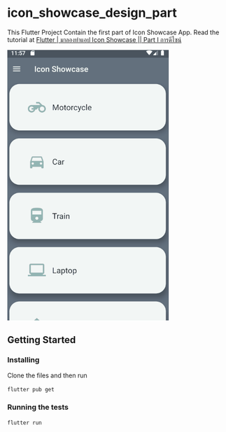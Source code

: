 # icon_showcase_design_part

This Flutter Project Contain the first part of Icon Showcase App.
Read the tutorial at [Flutter | มาลองทำแอป Icon Showcase || Part I การดีไซน์](https://medium.com/@cheersupzoo/flutter-%E0%B8%A1%E0%B8%B2%E0%B8%A5%E0%B8%AD%E0%B8%87%E0%B8%97%E0%B8%B3%E0%B9%81%E0%B8%AD%E0%B8%9B-icon-showcase-part-i-%E0%B8%81%E0%B8%B2%E0%B8%A3%E0%B8%94%E0%B8%B5%E0%B9%84%E0%B8%8B%E0%B8%99%E0%B9%8C-6a41da6a39cc)

![Image of Icon Showcase App](./doc/IconShowcase.gif)

## Getting Started

### Installing
Clone the files and then run

`flutter pub get`

### Running the tests

`flutter run`

